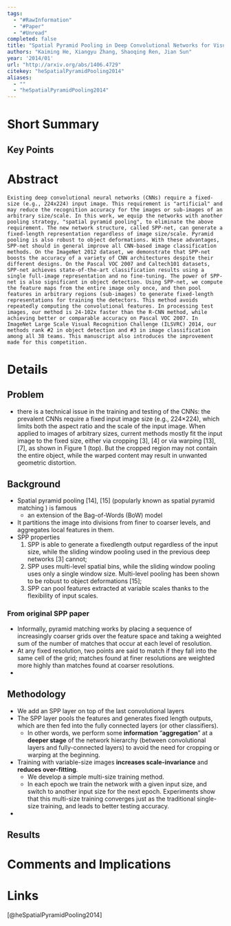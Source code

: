 ```yaml
---
tags:
  - "#RawInformation"
  - "#Paper"
  - "#Unread"
completed: false
title: "Spatial Pyramid Pooling in Deep Convolutional Networks for Visual Recognition"
authors: "Kaiming He, Xiangyu Zhang, Shaoqing Ren, Jian Sun"
year: '2014/01'
url: "http://arxiv.org/abs/1406.4729"
citekey: "heSpatialPyramidPooling2014"
aliases:
  - ""
  - "heSpatialPyramidPooling2014"
---
```


# Short Summary

## Key Points

# Abstract
```
Existing deep convolutional neural networks (CNNs) require a fixed-size (e.g., 224x224) input image. This requirement is "artificial" and may reduce the recognition accuracy for the images or sub-images of an arbitrary size/scale. In this work, we equip the networks with another pooling strategy, "spatial pyramid pooling", to eliminate the above requirement. The new network structure, called SPP-net, can generate a fixed-length representation regardless of image size/scale. Pyramid pooling is also robust to object deformations. With these advantages, SPP-net should in general improve all CNN-based image classification methods. On the ImageNet 2012 dataset, we demonstrate that SPP-net boosts the accuracy of a variety of CNN architectures despite their different designs. On the Pascal VOC 2007 and Caltech101 datasets, SPP-net achieves state-of-the-art classification results using a single full-image representation and no fine-tuning. The power of SPP-net is also significant in object detection. Using SPP-net, we compute the feature maps from the entire image only once, and then pool features in arbitrary regions (sub-images) to generate fixed-length representations for training the detectors. This method avoids repeatedly computing the convolutional features. In processing test images, our method is 24-102x faster than the R-CNN method, while achieving better or comparable accuracy on Pascal VOC 2007. In ImageNet Large Scale Visual Recognition Challenge (ILSVRC) 2014, our methods rank #2 in object detection and #3 in image classification among all 38 teams. This manuscript also introduces the improvement made for this competition.
```
# Details
## Problem
- there is a technical issue in the training and testing of the CNNs: the prevalent CNNs require a fixed input image size (e.g., 224×224), which limits both the aspect ratio and the scale of the input image. When applied to images of arbitrary sizes, current methods mostly fit the input image to the fixed size, either via cropping [3], [4] or via warping [13], [7], as shown in Figure 1 (top). But the cropped region may not contain the entire object, while the warped content may result in unwanted geometric distortion.

## Background
- Spatial pyramid pooling [14], [15] (popularly known as spatial pyramid matching ) is famous
	-  an extension of the Bag-of-Words (BoW) model
- It partitions the image into divisions from finer to coarser levels, and aggregates local features in them.
- SPP properties
	1) SPP is able to generate a fixedlength output regardless of the input size, while the sliding window pooling used in the previous deep networks [3] cannot; 	
	2) SPP uses multi-level spatial bins, while the sliding window pooling uses only a single window size. Multi-level pooling has been shown to be robust to object deformations [15]; 
	3) SPP can pool features extracted at variable scales thanks to the flexibility of input scales.
### From original SPP paper
- Informally, pyramid matching works by placing a sequence of increasingly coarser grids over the feature space and taking a weighted sum of the number of matches that occur at each level of resolution.
- At any fixed resolution, two points are said to match if they fall into the same cell of the grid; matches found at finer resolutions are weighted more highly than matches found at coarser resolutions.
- 
## Methodology
- We add an SPP layer on top of the last convolutional layers
- The SPP layer pools the features and generates fixed length outputs, which are then fed into the fully connected layers (or other classifiers). 
	- In other words, we perform some **information** “**aggregation**” at a **deeper stage** of the network hierarchy (between convolutional layers and fully-connected layers) to avoid the need for cropping or warping at the beginning. 
- Training with variable-size images **increases scale-invariance** and **reduces over-fitting**.
	- We develop a simple multi-size training method.
	- In each epoch we train the network with a given input size, and switch to another input size for the next epoch. Experiments show that this multi-size training converges just as the traditional single-size training, and leads to better testing accuracy.
- 

## Results

# Comments and Implications

# Links
[@heSpatialPyramidPooling2014]